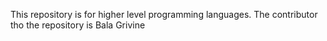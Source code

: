 This repository is for higher level programming languages. The contributor tho the repository is Bala Grivine

